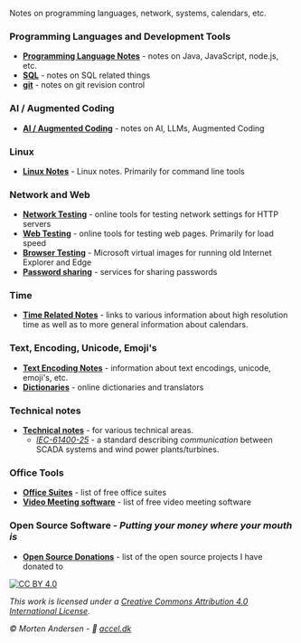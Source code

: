 Notes on programming languages, network, systems, calendars, etc.

### Programming Languages and Development Tools

* [**Programming Language Notes**](./programming) - notes on Java, JavaScript, node.js, etc.
* [**SQL**](./sql) - notes on SQL related things
* [**git**](./git) - notes on git revision control

### AI / Augmented Coding

* [**AI / Augmented Coding**](./ai) - notes on AI, LLMs, Augmented Coding

### Linux

* [**Linux Notes**](./linux) - Linux notes. Primarily for command line tools

### Network and Web

* [**Network Testing**](./tools/network-testing.md) - online tools for testing network settings for HTTP servers
* [**Web Testing**](./tools/web-testing.md) - online tools for testing web pages. Primarily for load speed
* [**Browser Testing**](./tools/browser-testing.md) - Microsoft virtual images for running old Internet Explorer and Edge
* [**Password sharing**](./tools/passwords.md) - services for sharing passwords

### Time

* [**Time Related Notes**](./time) - links to various information about high resolution time as well as to more general information about calendars.

### Text, Encoding, Unicode, Emoji's

* [**Text Encoding Notes**](./tools/text.md) - information about text encodings, unicode, emoji's, etc.
* [**Dictionaries**](./tools/dictionaries.md) - online dictionaries and translators

### Technical notes

* [**Technical notes**](./technical) - for various technical areas.
  * [*IEC-61400-25*](./technical/iec61400-25) - a standard describing *communication* between SCADA systems and wind power plants/turbines.

### Office Tools

* [**Office Suites**](./tools/office.md) - list of free office suites
* [**Video Meeting software**](./tools/video-meetings.md) - list of free video meeting software

### Open Source Software - *Putting your money where your mouth is*

* [**Open Source Donations**](./opensource) - list of the open source projects I have donated to


[![CC BY 4.0][cc-by-image]][cc-by]

*This work is licensed under a [Creative Commons Attribution 4.0 International
License][cc-by].*

*© Morten Andersen - 🔗 [accel.dk](https://www.accel.dk/)*

[cc-by]: http://creativecommons.org/licenses/by/4.0/
[cc-by-image]: https://i.creativecommons.org/l/by/4.0/88x31.png
